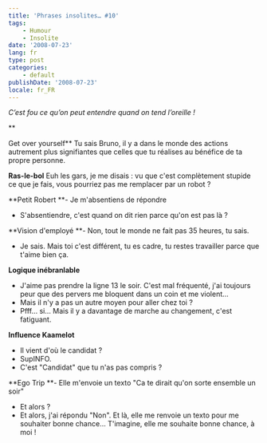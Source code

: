 ```yaml
---
title: 'Phrases insolites… #10'
tags:
    - Humour
    - Insolite
date: '2008-07-23'
lang: fr
type: post
categories:
    - default
publishDate: '2008-07-23'
locale: fr_FR
---
```


_C’est fou ce qu’on peut entendre quand on tend l’oreille&nbsp;!_

**<!-- more -->

Get over yourself**
Tu sais Bruno, il y a dans le monde des actions autrement plus signifiantes que celles que tu réalises au bénéfice de ta propre personne.

**Ras-le-bol**
Euh les gars, je me disais&nbsp;: vu que c'est complètement stupide ce que je fais, vous pourriez pas me remplacer par un robot&nbsp;?

**Petit Robert
**- Je m'absentiens de répondre
- S'absentiendre, c'est quand on dit rien parce qu'on est pas là&nbsp;?

**Vision d'employé
**- Non, tout le monde ne fait pas 35 heures, tu sais.
- Je sais. Mais toi c'est différent, tu es cadre, tu restes travailler parce que t'aime bien ça.

**Logique inébranlable**
- J'aime pas prendre la ligne 13 le soir. C'est mal fréquenté, j'ai toujours peur que des pervers me bloquent dans un coin et me violent…
- Mais il n'y a pas un autre moyen pour aller chez toi&nbsp;?
- Pfff… si… Mais il y a davantage de marche au changement, c'est fatiguant.

**Influence Kaamelot**
- Il vient d'où le candidat&nbsp;?
- SupINFO.
- C'est "Candidat" que tu n'as pas compris&nbsp;?

**Ego Trip
**- Elle m'envoie un texto "Ca te dirait qu'on sorte ensemble un soir"
- Et alors&nbsp;?
- Et alors, j'ai répondu "Non". Et là, elle me renvoie un texto pour me souhaiter bonne chance… T'imagine, elle me souhaite bonne chance, à moi&nbsp;!